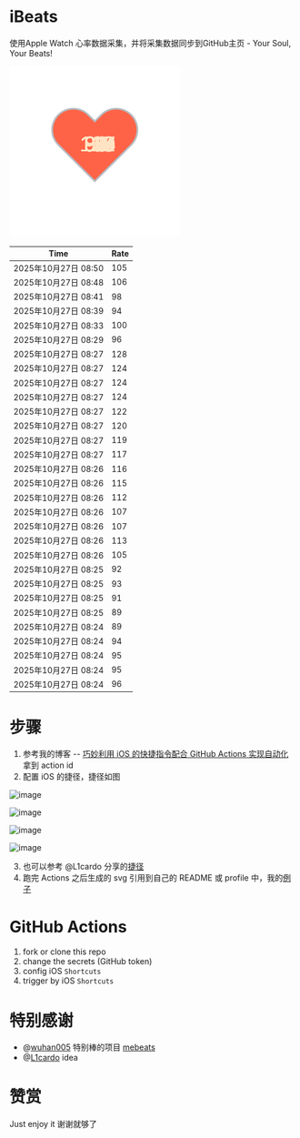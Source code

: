 # iBeats
使用Apple Watch 心率数据采集，并将采集数据同步到GitHub主页 - Your Soul, Your Beats!

![](./files/heart.svg)

<!--START_SECTION:my_heart_rate-->
| Time | Rate | 
 | ---- | ---- | 
| 2025年10月27日 08:50 | 105 |
| 2025年10月27日 08:48 | 106 |
| 2025年10月27日 08:41 | 98 |
| 2025年10月27日 08:39 | 94 |
| 2025年10月27日 08:33 | 100 |
| 2025年10月27日 08:29 | 96 |
| 2025年10月27日 08:27 | 128 |
| 2025年10月27日 08:27 | 124 |
| 2025年10月27日 08:27 | 124 |
| 2025年10月27日 08:27 | 124 |
| 2025年10月27日 08:27 | 122 |
| 2025年10月27日 08:27 | 120 |
| 2025年10月27日 08:27 | 119 |
| 2025年10月27日 08:27 | 117 |
| 2025年10月27日 08:26 | 116 |
| 2025年10月27日 08:26 | 115 |
| 2025年10月27日 08:26 | 112 |
| 2025年10月27日 08:26 | 107 |
| 2025年10月27日 08:26 | 107 |
| 2025年10月27日 08:26 | 113 |
| 2025年10月27日 08:26 | 105 |
| 2025年10月27日 08:25 | 92 |
| 2025年10月27日 08:25 | 93 |
| 2025年10月27日 08:25 | 91 |
| 2025年10月27日 08:25 | 89 |
| 2025年10月27日 08:24 | 89 |
| 2025年10月27日 08:24 | 94 |
| 2025年10月27日 08:24 | 95 |
| 2025年10月27日 08:24 | 95 |
| 2025年10月27日 08:24 | 96 |

<!--END_SECTION:my_heart_rate-->

# 步骤
1. 参考我的博客 -- [巧妙利用 iOS 的快捷指令配合 GitHub Actions 实现自动化](https://github.com/yihong0618/gitblog/issues/198) 拿到 action id
2. 配置 iOS 的捷径，捷径如图

![image](https://user-images.githubusercontent.com/15976103/122154218-0db0b480-ce97-11eb-93bb-5aec07c558dc.png)

![image](https://user-images.githubusercontent.com/15976103/122154236-186b4980-ce97-11eb-8e4b-70551a0391ae.png)

![image](https://user-images.githubusercontent.com/15976103/122154268-2d47dd00-ce97-11eb-902e-3acf292265a9.png)

![image](https://user-images.githubusercontent.com/15976103/122174055-fa144680-ceb4-11eb-9be2-3eb83cd516f7.png)

3. 也可以参考 @L1cardo 分享的[捷径](https://www.icloud.com/shortcuts/6ab6047b459c41ad822ad6b94b1c03d4)
4. 跑完 Actions 之后生成的 svg 引用到自己的 README 或 profile 中，我的[例子](https://github.com/yihong0618) 

# GitHub Actions

1. fork or clone this repo
2. change the secrets (GitHub token)
3. config iOS `Shortcuts` 
4. trigger by iOS `Shortcuts`

# 特别感谢
- @[wuhan005](https://github.com/wuhan005) 特别棒的项目 [mebeats](https://github.com/wuhan005/mebeats)
- @[L1cardo](https://github.com/L1cardo) idea

# 赞赏
Just enjoy it
谢谢就够了
